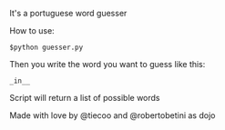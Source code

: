 It's a portuguese word guesser

How to use:
```
$python guesser.py
```

Then you write the word you want to guess like this:
```
_in__
```

Script will return a list of possible words

Made with love by @tiecoo and @robertobetini  as dojo